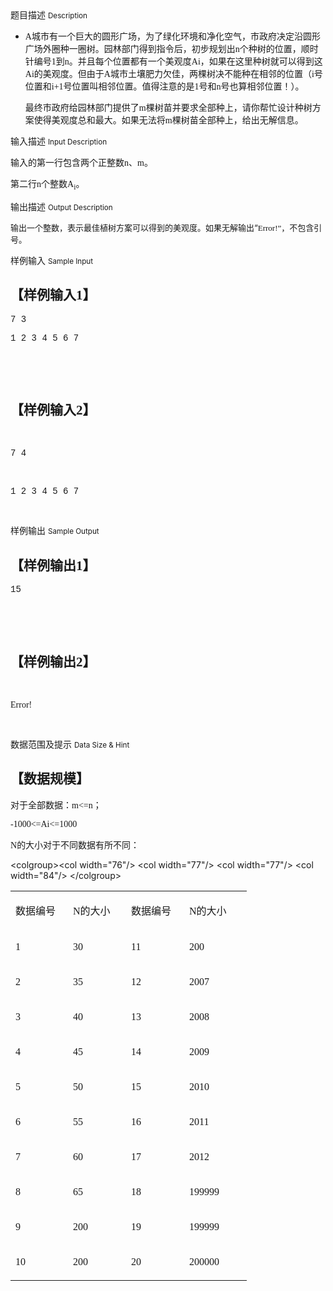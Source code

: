 <div class="panel panel-default">
<div class="area-title">
<span>
题目描述
<small>Description</small>
</span></div>
<div class="panel-body">

<ul>
<li>
<p><span style="font-family: 'Times New Roman', serif;"><span style=""><span>A</span></span></span><span style="">城市有一个巨大的圆形广场，为了绿化环境和净化空气，市政府决定沿圆形广场外圈种一圈树。园林部门得到指令后，初步规划出</span><span style="font-family: 'Times New Roman', serif;"><span style=""><span>n</span></span></span><span style="">个种树的位置，顺时针编号</span><span style="font-family: 'Times New Roman', serif;"><span style=""><span>1</span></span></span><span style="">到</span><span style="font-family: 'Times New Roman', serif;"><span style=""><span>n</span></span></span><span style="">。并且每个位置都有一个美观度</span><span style="font-family: 'Times New Roman', serif;"><span style=""><span>Ai</span></span></span><span style="">，如果在这里种树就可以得到这</span><span style="font-family: 'Times New Roman', serif;"><span style=""><span>Ai</span></span></span><span style="">的美观度。但由于</span><span style="font-family: 'Times New Roman', serif;"><span style=""><span>A</span></span></span><span style="">城市土壤肥力欠佳，两棵树决不能种在相邻的位置（</span><span style="font-family: 'Times New Roman', serif;"><span style=""><span>i</span></span></span><span style="">号位置和</span><span style="font-family: 'Times New Roman', serif;"><span style=""><span>i+1</span></span></span><span style="">号位置叫相邻位置。值得注意的是</span><span style="font-family: 'Times New Roman', serif;"><span style=""><span>1</span></span></span><span style="">号和</span><span style="font-family: 'Times New Roman', serif;"><span style=""><span>n</span></span></span><span style="">号也算相邻位置！）。</span></p>
<p><span style="">最终市政府给园林部门提供了</span><span style="font-family: 'Times New Roman', serif;"><span style=""><span>m</span></span></span><span style="">棵树苗并要求全部种上，请你帮忙设计种树方案使得美观度总和最大。如果无法将</span><span style="font-family: 'Times New Roman', serif;"><span style=""><span>m</span></span></span><span style="">棵树苗全部种上，给出无解信息。</span></p>
</li>
</ul>

</div>
</div>

<div class="panel panel-default">
<div class="area-title">
<span>
输入描述
<small>Input Description</small>
</span></div>
<div class="panel-body">
<p><span style="">输入的第一行包含两个正整数</span><span style="font-family: 'Times New Roman', serif;"><span style=""><span>n</span></span></span><span style="">、</span><span style="font-family: 'Times New Roman', serif;"><span style=""><span>m</span></span></span><span style="">。</span></p>
<p><span style="">第二行</span><span style="font-family: 'Times New Roman', serif;"><span style=""><span>n</span></span></span><span style="">个整数</span><span style="font-family: 'Times New Roman', serif;"><span style=""><span>A<sub>i</sub></span></span></span><span style="">。</span></p>

</div>
</div>
<div  class="panel panel-default">
<div class="area-title">
<span>
输出描述
<small>Output Description</small>
</span></div>
<div class="panel-body">

<p><span style="font-size: small;">输出一个整数，表示最佳植树方案可以得到的美观度。如果无解输出&ldquo;</span><span style="font-family: 'Times New Roman', serif;"><span style="font-size: small;"><span lang="en-US">Error!<span style="font-family: 宋体, SimSun;">&rdquo;</span></span></span></span><span style="font-size: small;">，不包含引号。</span></p>

</div>
</div>


<div class="panel panel-default">
<div class="area-title">
<span>
样例输入
<small>Sample Input</small>
</span></div>
<div class="panel-body">
<h2>【样例输入<span style="font-family: 'Times New Roman', serif;"><span>1</span></span>】</h2>
<p><span style="font-family: 'Courier New', monospace;"><span style=""><span>7 3</span></span></span></p>
<p><span style="font-family: 'Courier New', monospace;"><span style=""><span>1 2 3 4 5 6 7</span></span></span></p>
<p><span style="font-family: 'Courier New', monospace;"><span style=""><span><br></span></span></span></p>
<p> </p>
<h2>【样例输入<span style="font-family: 'Times New Roman', serif;"><span>2</span></span>】</h2>
<p> </p>
<p><span style="font-family: 'Courier New', monospace;"><span style=""><span>7 4</span></span></span></p>
<p> </p>
<p><span style="font-family: 'Courier New', monospace;"><span style=""><span>1 2 3 4 5 6 7</span></span></span></p>
<p><span style="font-family: 'Courier New', monospace;"><span style=""><span><br></span></span></span></p>

</div>
</div>

<div class="panel panel-default">
<div class="area-title">
<span>
样例输出
<small>Sample Output</small>
</span></div>
<div class="panel-body">
<h2>【样例输出<span style="font-family: 'Times New Roman', serif;"><span>1</span></span>】</h2>
<p><span style="font-family: 'Courier New', monospace;"><span style=""><span>15</span></span></span></p>
<p><span style="font-family: 'Courier New', monospace;"><span style=""><span><br></span></span></span></p>
<p> </p>
<h2>【样例输出<span style="font-family: 'Times New Roman', serif;"><span>2</span></span>】</h2>
<p> </p>
<p><span style="font-family: 'Times New Roman', serif;"><span style=""><span>Error!</span></span></span></p>
<p><span style="font-family: 'Courier New', monospace;"><span style=""><span><br></span></span></span></p>

</div>
</div>

<div class="panel panel-default">
<div class="area-title">
<span>
数据范围及提示
<small>Data Size & Hint</small>
</span></div>
<div class="panel-body">
<h2>【数据规模】</h2>
<p><span style="">对于全部数据：</span><span style="font-family: 'Times New Roman', serif;"><span style=""><span>m&lt;=n</span></span></span><span style="">；</span></p>
<p><span style="font-family: 'Times New Roman', serif;"><span style=""><span>-1000&lt;=Ai&lt;=1000</span></span></span></p>
<p><span style="font-family: 'Times New Roman', serif;"><span style=""><span>N</span></span></span><span style="">的大小对于不同数据有所不同：</span></p>
&lt;colgroup&gt;&lt;col width="76"/&gt; &lt;col width="77"/&gt; &lt;col width="77"/&gt; &lt;col width="84"/&gt; &lt;/colgroup&gt;
<table cellpadding="7" cellspacing="0" style=""><tbody>
<tr valign="TOP">
<td width="76">
<p><span style="">数据编号</span></p>
</td>
<td width="77">
<p><span style="font-family: 'Times New Roman', serif;"><span style=""><span>N</span></span></span><span style="">的大小</span></p>
</td>
<td width="77">
<p><span style="">数据编号</span></p>
</td>
<td width="84">
<p><span style="font-family: 'Times New Roman', serif;"><span style=""><span>N</span></span></span><span style="">的大小</span></p>
</td>
</tr>
<tr valign="TOP">
<td width="76">
<p><span style="font-family: 'Times New Roman', serif;"><span style=""><span>1</span></span></span></p>
</td>
<td width="77">
<p><span style="font-family: 'Times New Roman', serif;"><span style=""><span>30</span></span></span></p>
</td>
<td width="77">
<p><span style="font-family: 'Times New Roman', serif;"><span style=""><span>11</span></span></span></p>
</td>
<td width="84">
<p><span style="font-family: 'Times New Roman', serif;"><span style=""><span>200</span></span></span></p>
</td>
</tr>
<tr valign="TOP">
<td width="76">
<p><span style="font-family: 'Times New Roman', serif;"><span style=""><span>2</span></span></span></p>
</td>
<td width="77">
<p><span style="font-family: 'Times New Roman', serif;"><span style=""><span>35</span></span></span></p>
</td>
<td width="77">
<p><span style="font-family: 'Times New Roman', serif;"><span style=""><span>12</span></span></span></p>
</td>
<td width="84">
<p><span style="font-family: 'Times New Roman', serif;"><span style=""><span>2007</span></span></span></p>
</td>
</tr>
<tr valign="TOP">
<td width="76">
<p><span style="font-family: 'Times New Roman', serif;"><span style=""><span>3</span></span></span></p>
</td>
<td width="77">
<p><span style="font-family: 'Times New Roman', serif;"><span style=""><span>40</span></span></span></p>
</td>
<td width="77">
<p><span style="font-family: 'Times New Roman', serif;"><span style=""><span>13</span></span></span></p>
</td>
<td width="84">
<p><span style="font-family: 'Times New Roman', serif;"><span style=""><span>2008</span></span></span></p>
</td>
</tr>
<tr valign="TOP">
<td width="76">
<p><span style="font-family: 'Times New Roman', serif;"><span style=""><span>4</span></span></span></p>
</td>
<td width="77">
<p><span style="font-family: 'Times New Roman', serif;"><span style=""><span>45</span></span></span></p>
</td>
<td width="77">
<p><span style="font-family: 'Times New Roman', serif;"><span style=""><span>14</span></span></span></p>
</td>
<td width="84">
<p><span style="font-family: 'Times New Roman', serif;"><span style=""><span>2009</span></span></span></p>
</td>
</tr>
<tr valign="TOP">
<td width="76">
<p><span style="font-family: 'Times New Roman', serif;"><span style=""><span>5</span></span></span></p>
</td>
<td width="77">
<p><span style="font-family: 'Times New Roman', serif;"><span style=""><span>50</span></span></span></p>
</td>
<td width="77">
<p><span style="font-family: 'Times New Roman', serif;"><span style=""><span>15</span></span></span></p>
</td>
<td width="84">
<p><span style="font-family: 'Times New Roman', serif;"><span style=""><span>2010</span></span></span></p>
</td>
</tr>
<tr valign="TOP">
<td width="76">
<p><span style="font-family: 'Times New Roman', serif;"><span style=""><span>6</span></span></span></p>
</td>
<td width="77">
<p><span style="font-family: 'Times New Roman', serif;"><span style=""><span>55</span></span></span></p>
</td>
<td width="77">
<p><span style="font-family: 'Times New Roman', serif;"><span style=""><span>16</span></span></span></p>
</td>
<td width="84">
<p><span style="font-family: 'Times New Roman', serif;"><span style=""><span>2011</span></span></span></p>
</td>
</tr>
<tr valign="TOP">
<td width="76">
<p><span style="font-family: 'Times New Roman', serif;"><span style=""><span>7</span></span></span></p>
</td>
<td width="77">
<p><span style="font-family: 'Times New Roman', serif;"><span style=""><span>60</span></span></span></p>
</td>
<td width="77">
<p><span style="font-family: 'Times New Roman', serif;"><span style=""><span>17</span></span></span></p>
</td>
<td width="84">
<p><span style="font-family: 'Times New Roman', serif;"><span style=""><span>2012</span></span></span></p>
</td>
</tr>
<tr valign="TOP">
<td width="76">
<p><span style="font-family: 'Times New Roman', serif;"><span style=""><span>8</span></span></span></p>
</td>
<td width="77">
<p><span style="font-family: 'Times New Roman', serif;"><span style=""><span>65</span></span></span></p>
</td>
<td width="77">
<p><span style="font-family: 'Times New Roman', serif;"><span style=""><span>18</span></span></span></p>
</td>
<td width="84">
<p><span style="font-family: 'Times New Roman', serif;"><span style=""><span>199999</span></span></span></p>
</td>
</tr>
<tr valign="TOP">
<td width="76">
<p><span style="font-family: 'Times New Roman', serif;"><span style=""><span>9</span></span></span></p>
</td>
<td width="77">
<p><span style="font-family: 'Times New Roman', serif;"><span style=""><span>200</span></span></span></p>
</td>
<td width="77">
<p><span style="font-family: 'Times New Roman', serif;"><span style=""><span>19</span></span></span></p>
</td>
<td width="84">
<p><span style="font-family: 'Times New Roman', serif;"><span style=""><span>199999</span></span></span></p>
</td>
</tr>
<tr valign="TOP">
<td width="76">
<p><span style="font-family: 'Times New Roman', serif;"><span style=""><span>10</span></span></span></p>
</td>
<td width="77">
<p><span style="font-family: 'Times New Roman', serif;"><span style=""><span>200</span></span></span></p>
</td>
<td width="77">
<p><span style="font-family: 'Times New Roman', serif;"><span style=""><span>20</span></span></span></p>
</td>
<td width="84">
<p><span style="font-family: 'Times New Roman', serif;"><span style=""><span>200000</span></span></span></p>
</td>
</tr>
</tbody>
</table>
</div>
</div>